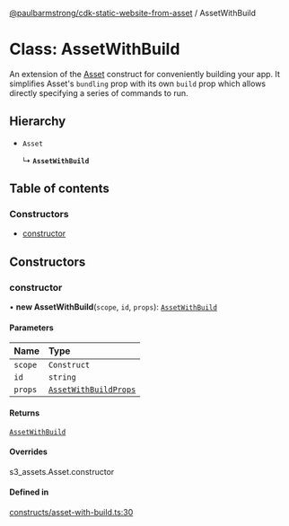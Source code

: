 [@paulbarmstrong/cdk-static-website-from-asset](../index.md) / AssetWithBuild

# Class: AssetWithBuild

An extension of the [Asset](
https://docs.aws.amazon.com/cdk/api/v2/docs/aws-cdk-lib.aws_s3_assets-readme.html) construct for
conveniently building your app. It simplifies Asset's `bundling` prop with its own `build` prop
which allows directly specifying a series of commands to run.

## Hierarchy

- `Asset`

  ↳ **`AssetWithBuild`**

## Table of contents

### Constructors

- [constructor](AssetWithBuild.md#constructor)

## Constructors

### constructor

• **new AssetWithBuild**(`scope`, `id`, `props`): [`AssetWithBuild`](AssetWithBuild.md)

#### Parameters

| Name | Type |
| :------ | :------ |
| `scope` | `Construct` |
| `id` | `string` |
| `props` | [`AssetWithBuildProps`](../index.md#assetwithbuildprops) |

#### Returns

[`AssetWithBuild`](AssetWithBuild.md)

#### Overrides

s3\_assets.Asset.constructor

#### Defined in

[constructs/asset-with-build.ts:30](https://github.com/paulbarmstrong/cdk-static-website-from-asset/blob/main/lib/constructs/asset-with-build.ts#L30)
